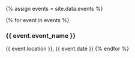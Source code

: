 {% assign events = site.data.events %}


{% for event in events %}
  <h3>{{ event.event_name }}</h3>
  {{ event.location }}, {{ event.date }}
{% endfor %}